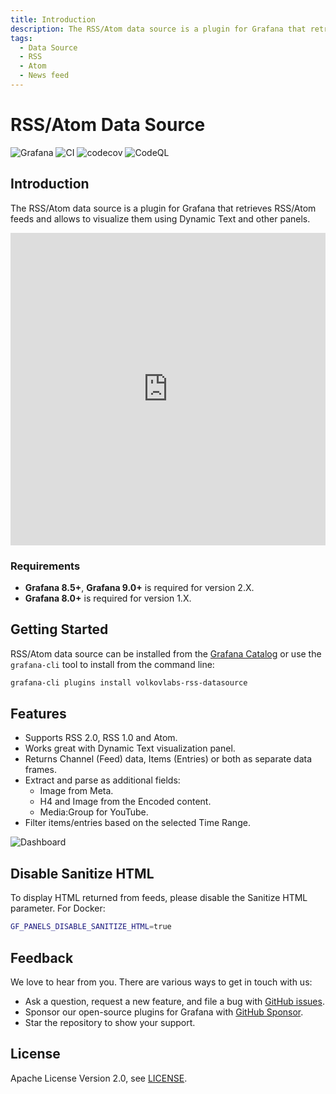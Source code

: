 ```yaml
---
title: Introduction
description: The RSS/Atom data source is a plugin for Grafana that retrieves RSS/Atom feeds and allows to visualize them using Dynamic Text and other panels.
tags:
  - Data Source
  - RSS
  - Atom
  - News feed
---
```


# RSS/Atom Data Source

![Grafana](https://img.shields.io/badge/Grafana-9.2.2-orange)
![CI](https://github.com/volkovlabs/volkovlabs-rss-datasource/workflows/CI/badge.svg)
![codecov](https://codecov.io/gh/VolkovLabs/volkovlabs-rss-datasource/branch/main/graph/badge.svg)
![CodeQL](https://github.com/VolkovLabs/volkovlabs-rss-datasource/actions/workflows/codeql-analysis.yml/badge.svg)

## Introduction

The RSS/Atom data source is a plugin for Grafana that retrieves RSS/Atom feeds and allows to visualize them using Dynamic Text and other panels.

<iframe width="100%" height="500" src="https://www.youtube.com/embed/RAxqS2hpWkg" title="RSS/Atom data source" frameBorder="0" allow="accelerometer; autoplay; clipboard-write; encrypted-media; gyroscope; picture-in-picture" allowFullScreen></iframe>

### Requirements

- **Grafana 8.5+**, **Grafana 9.0+** is required for version 2.X.
- **Grafana 8.0+** is required for version 1.X.

## Getting Started

RSS/Atom data source can be installed from the [Grafana Catalog](https://grafana.com/grafana/plugins/volkovlabs-rss-datasource/) or use the `grafana-cli` tool to install from the command line:

```bash
grafana-cli plugins install volkovlabs-rss-datasource
```

## Features

- Supports RSS 2.0, RSS 1.0 and Atom.
- Works great with Dynamic Text visualization panel.
- Returns Channel (Feed) data, Items (Entries) or both as separate data frames.
- Extract and parse as additional fields:
  - Image from Meta.
  - H4 and Image from the Encoded content.
  - Media:Group for YouTube.
- Filter items/entries based on the selected Time Range.

![Dashboard](https://raw.githubusercontent.com/VolkovLabs/volkovlabs-rss-datasource/main/src/img/dashboard.png)

## Disable Sanitize HTML

To display HTML returned from feeds, please disable the Sanitize HTML parameter. For Docker:

```bash
GF_PANELS_DISABLE_SANITIZE_HTML=true
```

## Feedback

We love to hear from you. There are various ways to get in touch with us:

- Ask a question, request a new feature, and file a bug with [GitHub issues](https://github.com/volkovlabs/volkovlabs-rss-datasource/issues/new/choose).
- Sponsor our open-source plugins for Grafana with [GitHub Sponsor](https://github.com/sponsors/VolkovLabs).
- Star the repository to show your support.

## License

Apache License Version 2.0, see [LICENSE](https://github.com/volkovlabs/volkovlabs-rss-datasource/blob/main/LICENSE).

